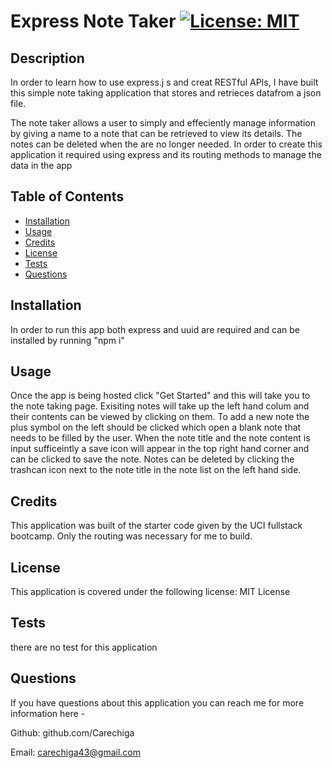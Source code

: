 # Express Note Taker  	[![License: MIT](https://img.shields.io/badge/License-MIT-yellow.svg)](https://opensource.org/licenses/MIT)

## Description

In order to learn how to use express.j s and creat RESTful APIs, I have built this simple note taking application that stores and retrieces datafrom a json file.

The note taker allows a user to simply and effeciently manage information by giving a name to a note that can be retrieved to view its details. The notes can be deleted when the are no longer needed.
In order to create this application it required using express and its routing methods to manage the data in the app

## Table of Contents

- [Installation](#installation)
- [Usage](#usage)
- [Credits](#credits)
- [License](#license)
- [Tests](#tests)
- [Questions](#questions)

## Installation

In order to run this app both express and uuid are required and can be installed by running "npm i"

## Usage

Once the app is being hosted click "Get Started" and this will take you to the note taking page. Exisiting notes will take up the left hand colum and their contents can be viewed by clicking on them. To add a new note the plus symbol on the left should be clicked which open a blank note that needs to be filled by the user. When the note title and the note content is input sufficeintly a save icon will appear in the top right hand corner and can be clicked to save the note. Notes can be deleted by clicking the trashcan icon next to the note title in the note list on the left hand side. 

## Credits

This application was built of the starter code given by the UCI fullstack bootcamp. Only the routing was necessary for me to build.

## License

This application is covered under the following license: MIT License

## Tests

there are no test for this application

## Questions
If you have questions about this application you can reach me for more information here - 

Github: github.com/Carechiga

Email: carechiga43@gmail.com